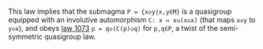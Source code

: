 This law implies that the submagma `P = {x◇y|x,y∈M}` is a quasigroup equipped with an involutive automorphism `C: x ↦ x◇(x◇x)` (that maps `x◇y` to `y◇x`), and obeys [law 1073](https://teorth.github.io/equational_theories/implications/?1073) `p = q◇(C(p)◇q)` for `p,q∈P`, a twist of the semi-symmetric quasigroup law.


